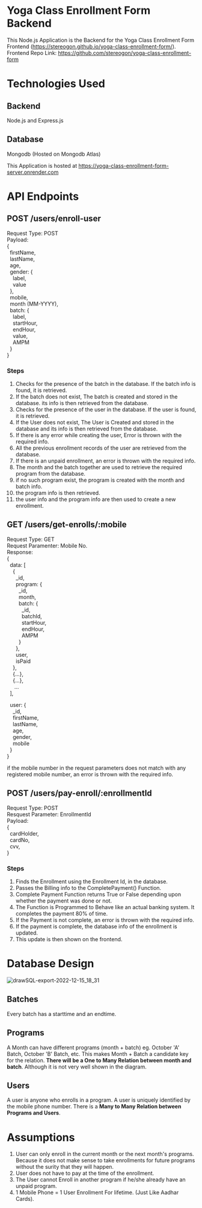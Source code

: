 # Yoga Class Enrollment Form Backend
This Node.js Application is the Backend for the Yoga Class Enrollment Form Frontend (https://stereogon.github.io/yoga-class-enrollment-form/). 
Frontend Repo Link: https://github.com/stereogon/yoga-class-enrollment-form
# Technologies Used 
## Backend
Node.js and Express.js
## Database
Mongodb (Hosted on Mongodb Atlas)


This Application is hosted at https://yoga-class-enrollment-form-server.onrender.com

# API Endpoints
## POST /users/enroll-user
Request Type: POST\
Payload: \
{\
   &nbsp;&nbsp;firstName,\
   &nbsp;&nbsp;lastName,\
   &nbsp;&nbsp;age,\
   &nbsp;&nbsp;gender: {\
     &nbsp;&nbsp;&nbsp;&nbsp;label,\
     &nbsp;&nbsp;&nbsp;&nbsp;value\
   &nbsp;&nbsp;},\
   &nbsp;&nbsp;mobile,\
   &nbsp;&nbsp;month (MM-YYYY),\
   &nbsp;&nbsp;batch: {\
     &nbsp;&nbsp;&nbsp;&nbsp;label,\
     &nbsp;&nbsp;&nbsp;&nbsp;startHour,\
     &nbsp;&nbsp;&nbsp;&nbsp;endHour,\
     &nbsp;&nbsp;&nbsp;&nbsp;value,\
     &nbsp;&nbsp;&nbsp;&nbsp;AMPM\
   &nbsp;&nbsp;}\
}
### Steps
1. Checks for the presence of the batch in the database. If the batch info is found, it is retrieved. 
2. If the batch does not exist, The batch is created and stored in the database. its info is then retrieved from the database.
3. Checks for the presence of the user in the database. If the user is found, it is retrieved.
4. If the User does not exist, The User is Created and stored in the database and its info is then retrieved from the database.
5. If there is any error while creating the user, Error is thrown with the required info.
6. All the previous enrollment records of the user are retrieved from the database.
7. If there is an unpaid enrollment, an error is thrown with the required info.
8. The month and the batch together are used to retrieve the required program from the database.
9. if no such program exist, the program is created with the month and batch info.
10. the program info is then retrieved.
11. the user info and the program info are then used to create a new enrollment.
 
## GET /users/get-enrolls/:mobile
Request Type: GET\
Request Paramenter: Mobile No.\
Response: \
{\
  &nbsp;&nbsp;data: [\
  &nbsp;&nbsp;&nbsp;&nbsp;{\
  &nbsp;&nbsp;&nbsp;&nbsp;&nbsp;&nbsp;_id,\
  &nbsp;&nbsp;&nbsp;&nbsp;&nbsp;&nbsp;program: {\
  &nbsp;&nbsp;&nbsp;&nbsp;&nbsp;&nbsp;&nbsp;&nbsp;_id,\
  &nbsp;&nbsp;&nbsp;&nbsp;&nbsp;&nbsp;&nbsp;&nbsp;month,\
  &nbsp;&nbsp;&nbsp;&nbsp;&nbsp;&nbsp;&nbsp;&nbsp;batch: {\
  &nbsp;&nbsp;&nbsp;&nbsp;&nbsp;&nbsp;&nbsp;&nbsp;&nbsp;&nbsp;_id,\
  &nbsp;&nbsp;&nbsp;&nbsp;&nbsp;&nbsp;&nbsp;&nbsp;&nbsp;&nbsp;batchId,\
  &nbsp;&nbsp;&nbsp;&nbsp;&nbsp;&nbsp;&nbsp;&nbsp;&nbsp;&nbsp;startHour,\
  &nbsp;&nbsp;&nbsp;&nbsp;&nbsp;&nbsp;&nbsp;&nbsp;&nbsp;&nbsp;endHour,\
  &nbsp;&nbsp;&nbsp;&nbsp;&nbsp;&nbsp;&nbsp;&nbsp;&nbsp;&nbsp;AMPM\
  &nbsp;&nbsp;&nbsp;&nbsp;&nbsp;&nbsp;&nbsp;&nbsp;}\
  &nbsp;&nbsp;&nbsp;&nbsp;&nbsp;&nbsp;},\
  &nbsp;&nbsp;&nbsp;&nbsp;&nbsp;&nbsp;user,\
  &nbsp;&nbsp;&nbsp;&nbsp;&nbsp;&nbsp;isPaid\
  &nbsp;&nbsp;&nbsp;&nbsp;},\
  &nbsp;&nbsp;&nbsp;&nbsp;{...},\
  &nbsp;&nbsp;&nbsp;&nbsp;{...},\
  &nbsp;&nbsp;&nbsp;&nbsp; ...\
  &nbsp;&nbsp;],
  
  &nbsp;&nbsp;user: {\
  &nbsp;&nbsp;&nbsp;&nbsp;_id,\
  &nbsp;&nbsp;&nbsp;&nbsp;firstName,\
  &nbsp;&nbsp;&nbsp;&nbsp;lastName,\
  &nbsp;&nbsp;&nbsp;&nbsp;age,\
  &nbsp;&nbsp;&nbsp;&nbsp;gender,\
  &nbsp;&nbsp;&nbsp;&nbsp;mobile\
  &nbsp;&nbsp;}\
}

if the mobile number in the request parameters does not match with any registered mobile number, an error is thrown with the required info.
## POST /users/pay-enroll/:enrollmentId
Request Type: POST\
Resquest Parameter: EnrollmentId\
Payload: \
{\
&nbsp;&nbsp;cardHolder,\
&nbsp;&nbsp;cardNo,\
&nbsp;&nbsp;cvv,\
}

### Steps
1. Finds the Enrollment using the Enrollment Id, in the database.
2. Passes the Billing info to the CompletePayment() Function.
3. Complete Payment Function returns True or False depending upon whether the payment was done or not.
4. The Function is Programmed to Behave like an actual banking system. It completes the payment 80% of time.
5. If the Payment is not complete, an error is thrown with the required info.
6. If the payment is complete, the database info of the enrollment is updated.
7. This update is then shown on the frontend.

# Database Design
![drawSQL-export-2022-12-15_18_31](https://user-images.githubusercontent.com/64136587/208084612-370e853b-f79d-403e-a626-bfcc256406c9.png)


## Batches
Every batch has a starttime and an endtime.

## Programs
A Month can have different programs (month + batch) eg. October 'A' Batch, October 'B' Batch, etc. This makes Month + Batch a candidate key for the relation. **There will be a One to Many Relation between month and batch**. Although it is not very well shown in the diagram.

## Users
A user is anyone who enrolls in a program. A user is uniquely identified by the mobile phone number. There is a **Many to Many Relation between Programs and Users**.

# Assumptions
1. User can only enroll in the current month or the next month's programs. Because it does not make sense to take enrollments for future programs without the surity that they will happen.
2. User does not have to pay at the time of the enrollment.
3. The User cannot Enroll in another program if he/she already have an unpaid program.
4. 1 Mobile Phone = 1 User Enrollment For lifetime. (Just Like Aadhar Cards).
